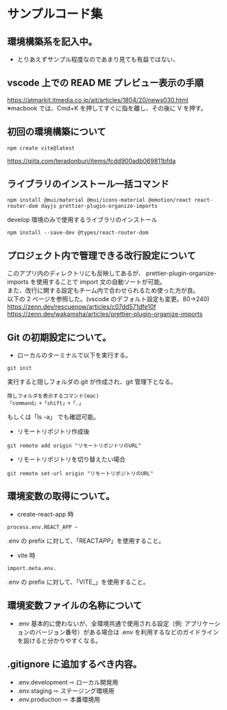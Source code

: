 # サンプルコード集

## 環境構築系を記入中。

- とりあえずサンプル程度なのであまり見ても有益ではない、

## vscode 上での READ ME プレビュー表示の手順

https://atmarkit.itmedia.co.jp/ait/articles/1804/20/news030.html<br>
※macbook では、Cmd+K を押してすぐに指を離し、その後に V を押す。

## 初回の環境構築について

```
npm create vite@latest
```

https://qiita.com/teradonburi/items/fcdd900adb069811bfda

## ライブラリのインストール一括コマンド

```
npm install @mui/material @mui/icons-material @emotion/react react-router-dom dayjs prettier-plugin-organize-imports
```

develop 環境のみで使用するライブラリのインストール

```
npm install --save-dev @types/react-router-dom
```

## プロジェクト内で管理できる改行設定について

このアプリ内のディレクトリにも反映してあるが、
prettier-plugin-organize-imports を使用することで import 文の自動ソートが可能。<br>
また、改行に関する設定もチーム内で合わせられるため使った方が良。<br>
以下の 2 ページを参照した。(vscode のデフォルト設定も変更。80→240)<br>
https://zenn.dev/rescuenow/articles/c07dd571dfe10f<br>
https://zenn.dev/wakamsha/articles/prettier-plugin-organize-imports

## Git の初期設定について。

- ローカルのターミナルで以下を実行する。

```
git init
```

実行すると隠しフォルダの.git が作成され、git 管理下となる。

```
隠しフォルダを表示するコマンド(mac)
「command」+「shift」+「.」
```

もしくは「ls -a」 でも確認可能。

- リモートリポジトリ作成後

```
git remote add origin "リモートリポジトリのURL"
```

- リモートリポジトリを切り替えたい場合

```
git remote set-url origin "リモートリポジトリのURL"
```

## 環境変数の取得について。

- create-react-app 時

```
process.env.REACT_APP ~
```

.env の prefix に対して、「REACT*APP*」を使用すること。

- vite 時

```
import.meta.env.
```

.env の prefix に対して、「VITE\_」を使用すること。

## 環境変数ファイルの名称について

- .env 基本的に使わないが、全環境共通で使用される設定（例: アプリケーションのバージョン番号）がある場合は .env を利用するなどのガイドラインを設けると分かりやすくなる。

## .gitignore に追加するべき内容。

- .env.development ⇨ ローカル開発用
- .env.staging ⇨ ステージング環境用
- .env.production ⇨ 本番環境用
